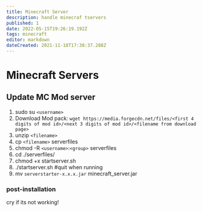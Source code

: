 ```yaml
---
title: Minecraft Server
description: handle minecraf tservers
published: 1
date: 2022-05-15T19:26:19.192Z
tags: minecraft
editor: markdown
dateCreated: 2021-11-18T17:30:37.288Z
---
```


# Minecraft Servers
##  Update MC Mod server

1. sudo su `<username>`
2. Download Mod pack:
   `wget https://media.forgecdn.net/files/<first 4 digits of mod id>/<next 3 digits of mod id>/<filename from download page>`
3. unzip `<filename>`
4. cp `<filename>` serverfiles
5. chmod -R `<username>`:`<group>` serverfiles
6. cd ./serverfiles/
7. chmod +x startserver.sh
8. ./startserver.sh #quit when running
9. mv `serverstarter-x.x.x.jar` minecraft_server.jar

### post-installation

cry if its not working!